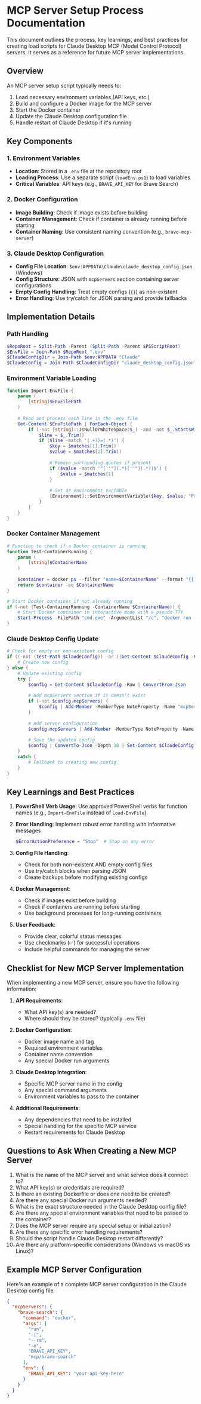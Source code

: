 # MCP Server Setup Process Documentation

This document outlines the process, key learnings, and best practices for creating load scripts for Claude Desktop MCP (Model Control Protocol) servers. It serves as a reference for future MCP server implementations.

## Overview

An MCP server setup script typically needs to:

1. Load necessary environment variables (API keys, etc.)
2. Build and configure a Docker image for the MCP server
3. Start the Docker container
4. Update the Claude Desktop configuration file
5. Handle restart of Claude Desktop if it's running

## Key Components

### 1. Environment Variables

- **Location**: Stored in a `.env` file at the repository root
- **Loading Process**: Use a separate script (`loadEnv.ps1`) to load variables
- **Critical Variables**: API keys (e.g., `BRAVE_API_KEY` for Brave Search)

### 2. Docker Configuration

- **Image Building**: Check if image exists before building
- **Container Management**: Check if container is already running before starting
- **Container Naming**: Use consistent naming convention (e.g., `brave-mcp-server`)

### 3. Claude Desktop Configuration

- **Config File Location**: `$env:APPDATA\Claude\claude_desktop_config.json` (Windows)
- **Config Structure**: JSON with `mcpServers` section containing server configurations
- **Empty Config Handling**: Treat empty configs (`{}`) as non-existent
- **Error Handling**: Use try/catch for JSON parsing and provide fallbacks

## Implementation Details

### Path Handling

```powershell
$RepoRoot = Split-Path -Parent (Split-Path -Parent $PSScriptRoot)
$EnvFile = Join-Path $RepoRoot ".env"
$ClaudeConfigDir = Join-Path $env:APPDATA "Claude"
$ClaudeConfig = Join-Path $ClaudeConfigDir "claude_desktop_config.json"
```

### Environment Variable Loading

```powershell
function Import-EnvFile {
    param (
        [string]$EnvFilePath
    )
    
    # Read and process each line in the .env file
    Get-Content $EnvFilePath | ForEach-Object {
        if (-not [string]::IsNullOrWhiteSpace($_) -and -not $_.StartsWith('#')) {
            $line = $_.Trim()
            if ($line -match '(.+?)=(.*)') {
                $key = $matches[1].Trim()
                $value = $matches[2].Trim()
                
                # Remove surrounding quotes if present
                if ($value -match '^[''"](.*)[''"](.*?)$') {
                    $value = $matches[1]
                }
                
                # Set as environment variable
                [Environment]::SetEnvironmentVariable($key, $value, "Process")
            }
        }
    }
}
```

### Docker Container Management

```powershell
# Function to check if a Docker container is running
function Test-ContainerRunning {
    param (
        [string]$ContainerName
    )
    
    $container = docker ps --filter "name=$ContainerName" --format "{{.Names}}" 2>$null
    return $container -eq $ContainerName
}

# Start Docker container if not already running
if (-not (Test-ContainerRunning -ContainerName $ContainerName)) {
    # Start Docker container in interactive mode with a pseudo-TTY
    Start-Process -FilePath "cmd.exe" -ArgumentList "/c", "docker run -it --name $ContainerName --env-file .env $DockerImage" -WindowStyle Hidden
}
```

### Claude Desktop Config Update

```powershell
# Check for empty or non-existent config
if ((-not (Test-Path $ClaudeConfig)) -or ((Get-Content $ClaudeConfig -Raw).Trim() -eq "{}")) {
    # Create new config
} else {
    # Update existing config
    try {
        $config = Get-Content $ClaudeConfig -Raw | ConvertFrom-Json
        
        # Add mcpServers section if it doesn't exist
        if (-not $config.mcpServers) {
            $config | Add-Member -MemberType NoteProperty -Name "mcpServers" -Value @{}
        }
        
        # Add server configuration
        $config.mcpServers | Add-Member -MemberType NoteProperty -Name "server-name" -Value $serverConfig -Force
        
        # Save the updated config
        $config | ConvertTo-Json -Depth 10 | Set-Content $ClaudeConfig
    }
    catch {
        # Fallback to creating new config
    }
}
```

## Key Learnings and Best Practices

1. **PowerShell Verb Usage**: Use approved PowerShell verbs for function names (e.g., `Import-EnvFile` instead of `Load-EnvFile`)

2. **Error Handling**: Implement robust error handling with informative messages
   ```powershell
   $ErrorActionPreference = "Stop"  # Stop on any error
   ```

3. **Config File Handling**: 
   - Check for both non-existent AND empty config files
   - Use try/catch blocks when parsing JSON
   - Create backups before modifying existing configs

4. **Docker Management**:
   - Check if images exist before building
   - Check if containers are running before starting
   - Use background processes for long-running containers

5. **User Feedback**:
   - Provide clear, colorful status messages
   - Use checkmarks (✅) for successful operations
   - Include helpful commands for managing the server

## Checklist for New MCP Server Implementation

When implementing a new MCP server, ensure you have the following information:

1. **API Requirements**:
   - What API key(s) are needed?
   - Where should they be stored? (typically `.env` file)

2. **Docker Configuration**:
   - Docker image name and tag
   - Required environment variables
   - Container name convention
   - Any special Docker run arguments

3. **Claude Desktop Integration**:
   - Specific MCP server name in the config
   - Any special command arguments
   - Environment variables to pass to the container

4. **Additional Requirements**:
   - Any dependencies that need to be installed
   - Special handling for the specific MCP service
   - Restart requirements for Claude Desktop

## Questions to Ask When Creating a New MCP Server

1. What is the name of the MCP server and what service does it connect to?
2. What API key(s) or credentials are required?
3. Is there an existing Dockerfile or does one need to be created?
4. Are there any special Docker run arguments needed?
5. What is the exact structure needed in the Claude Desktop config file?
6. Are there any special environment variables that need to be passed to the container?
7. Does the MCP server require any special setup or initialization?
8. Are there any specific error handling requirements?
9. Should the script handle Claude Desktop restart differently?
10. Are there any platform-specific considerations (Windows vs macOS vs Linux)?

## Example MCP Server Configuration

Here's an example of a complete MCP server configuration in the Claude Desktop config file:

```json
{
  "mcpServers": {
    "brave-search": {
      "command": "docker",
      "args": [
        "run",
        "-i",
        "--rm",
        "-e",
        "BRAVE_API_KEY",
        "mcp/brave-search"
      ],
      "env": {
        "BRAVE_API_KEY": "your-api-key-here"
      }
    }
  }
}
```
